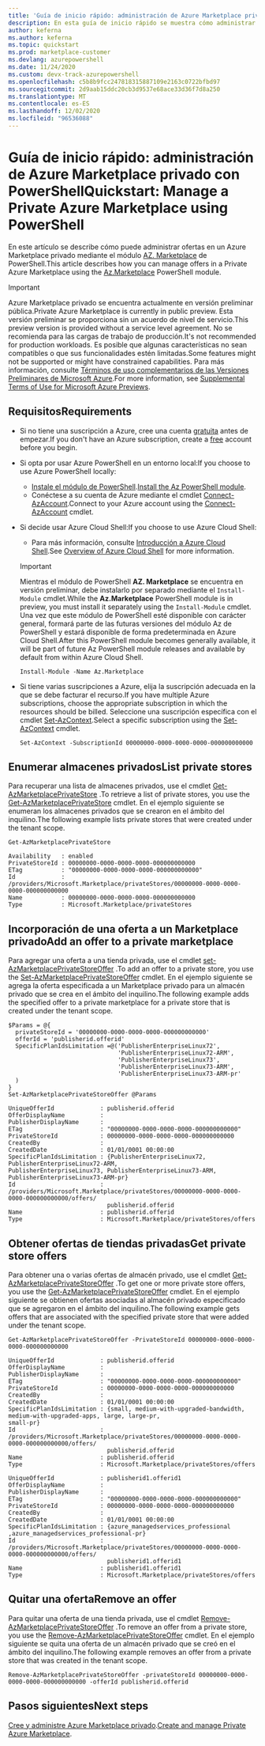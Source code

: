 ```yaml
---
title: 'Guía de inicio rápido: administración de Azure Marketplace privado con PowerShell'
description: En esta guía de inicio rápido se muestra cómo administrar ofertas en un Azure Marketplace privado mediante Azure PowerShell.
author: keferna
ms.author: keferna
ms.topic: quickstart
ms.prod: marketplace-customer
ms.devlang: azurepowershell
ms.date: 11/24/2020
ms.custom: devx-track-azurepowershell
ms.openlocfilehash: c5b8b9fcc247818315887109e2163c0722bfbd97
ms.sourcegitcommit: 2d9aab15ddc20cb3d9537e68ace33d36f7d8a250
ms.translationtype: MT
ms.contentlocale: es-ES
ms.lasthandoff: 12/02/2020
ms.locfileid: "96536088"
---
```

# <a name="quickstart-manage-a-private-azure-marketplace-using-powershell"></a><span data-ttu-id="29971-103">Guía de inicio rápido: administración de Azure Marketplace privado con PowerShell</span><span class="sxs-lookup"><span data-stu-id="29971-103">Quickstart: Manage a Private Azure Marketplace using PowerShell</span></span>

<span data-ttu-id="29971-104">En este artículo se describe cómo puede administrar ofertas en un Azure Marketplace privado mediante el módulo [AZ. Marketplace](/powershell/module/az.marketplace) de PowerShell.</span><span class="sxs-lookup"><span data-stu-id="29971-104">This article describes how you can manage offers in a Private Azure Marketplace using the [Az.Marketplace](/powershell/module/az.marketplace) PowerShell module.</span></span>

> [!IMPORTANT]
> <span data-ttu-id="29971-105">Azure Marketplace privado se encuentra actualmente en versión preliminar pública.</span><span class="sxs-lookup"><span data-stu-id="29971-105">Private Azure Marketplace is currently in public preview.</span></span> <span data-ttu-id="29971-106">Esta versión preliminar se proporciona sin un acuerdo de nivel de servicio.</span><span class="sxs-lookup"><span data-stu-id="29971-106">This preview version is provided without a service level agreement.</span></span> <span data-ttu-id="29971-107">No se recomienda para las cargas de trabajo de producción.</span><span class="sxs-lookup"><span data-stu-id="29971-107">It's not recommended for production workloads.</span></span> <span data-ttu-id="29971-108">Es posible que algunas características no sean compatibles o que sus funcionalidades estén limitadas.</span><span class="sxs-lookup"><span data-stu-id="29971-108">Some features might not be supported or might have constrained capabilities.</span></span> <span data-ttu-id="29971-109">Para más información, consulte [Términos de uso complementarios de las Versiones Preliminares de Microsoft Azure](https://azure.microsoft.com/support/legal/preview-supplemental-terms/).</span><span class="sxs-lookup"><span data-stu-id="29971-109">For more information, see [Supplemental Terms of Use for Microsoft Azure Previews](https://azure.microsoft.com/support/legal/preview-supplemental-terms/).</span></span>

## <a name="requirements"></a><span data-ttu-id="29971-110">Requisitos</span><span class="sxs-lookup"><span data-stu-id="29971-110">Requirements</span></span>

* <span data-ttu-id="29971-111">Si no tiene una suscripción a Azure, cree una cuenta [gratuita](https://azure.microsoft.com/free/) antes de empezar.</span><span class="sxs-lookup"><span data-stu-id="29971-111">If you don't have an Azure subscription, create a [free](https://azure.microsoft.com/free/) account before you begin.</span></span>

* <span data-ttu-id="29971-112">Si opta por usar Azure PowerShell en un entorno local:</span><span class="sxs-lookup"><span data-stu-id="29971-112">If you choose to use Azure PowerShell locally:</span></span>
  * <span data-ttu-id="29971-113">[Instale el módulo de PowerShell](/powershell/azure/install-az-ps).</span><span class="sxs-lookup"><span data-stu-id="29971-113">[Install the Az PowerShell module](/powershell/azure/install-az-ps).</span></span>
  * <span data-ttu-id="29971-114">Conéctese a su cuenta de Azure mediante el cmdlet [Connect-AzAccount](/powershell/module/az.accounts/connect-azaccount).</span><span class="sxs-lookup"><span data-stu-id="29971-114">Connect to your Azure account using the [Connect-AzAccount](/powershell/module/az.accounts/connect-azaccount) cmdlet.</span></span>
* <span data-ttu-id="29971-115">Si decide usar Azure Cloud Shell:</span><span class="sxs-lookup"><span data-stu-id="29971-115">If you choose to use Azure Cloud Shell:</span></span>
  * <span data-ttu-id="29971-116">Para más información, consulte [Introducción a Azure Cloud Shell](https://docs.microsoft.com/azure/cloud-shell/overview).</span><span class="sxs-lookup"><span data-stu-id="29971-116">See [Overview of Azure Cloud Shell](https://docs.microsoft.com/azure/cloud-shell/overview) for more information.</span></span>

  > [!IMPORTANT]
  > <span data-ttu-id="29971-117">Mientras el módulo de PowerShell **AZ. Marketplace** se encuentra en versión preliminar, debe instalarlo por separado mediante el `Install-Module` cmdlet.</span><span class="sxs-lookup"><span data-stu-id="29971-117">While the **Az.Marketplace** PowerShell module is in preview, you must install it separately using the `Install-Module` cmdlet.</span></span> <span data-ttu-id="29971-118">Una vez que este módulo de PowerShell esté disponible con carácter general, formará parte de las futuras versiones del módulo Az de PowerShell y estará disponible de forma predeterminada en Azure Cloud Shell.</span><span class="sxs-lookup"><span data-stu-id="29971-118">After this PowerShell module becomes generally available, it will be part of future Az PowerShell module releases and available by default from within Azure Cloud Shell.</span></span>

  ```azurepowershell-interactive
  Install-Module -Name Az.Marketplace
  ```

* <span data-ttu-id="29971-119">Si tiene varias suscripciones a Azure, elija la suscripción adecuada en la que se debe facturar el recurso.</span><span class="sxs-lookup"><span data-stu-id="29971-119">If you have multiple Azure subscriptions, choose the appropriate subscription in which the resources should be billed.</span></span> <span data-ttu-id="29971-120">Seleccione una suscripción específica con el cmdlet [Set-AzContext](/powershell/module/az.accounts/set-azcontext).</span><span class="sxs-lookup"><span data-stu-id="29971-120">Select a specific subscription using the [Set-AzContext](/powershell/module/az.accounts/set-azcontext) cmdlet.</span></span>

  ```azurepowershell-interactive
  Set-AzContext -SubscriptionId 00000000-0000-0000-0000-000000000000
  ```

## <a name="list-private-stores"></a><span data-ttu-id="29971-121">Enumerar almacenes privados</span><span class="sxs-lookup"><span data-stu-id="29971-121">List private stores</span></span>

<span data-ttu-id="29971-122">Para recuperar una lista de almacenes privados, use el cmdlet [Get-AzMarketplacePrivateStore](/powershell/module/az.marketplace/get-azmarketplaceprivatestore) .</span><span class="sxs-lookup"><span data-stu-id="29971-122">To retrieve a list of private stores, you use the [Get-AzMarketplacePrivateStore](/powershell/module/az.marketplace/get-azmarketplaceprivatestore) cmdlet.</span></span> <span data-ttu-id="29971-123">En el ejemplo siguiente se enumeran los almacenes privados que se crearon en el ámbito del inquilino.</span><span class="sxs-lookup"><span data-stu-id="29971-123">The following example lists private stores that were created under the tenant scope.</span></span>

```azurepowershell-interactive
Get-AzMarketplacePrivateStore
```

```Output
Availability   : enabled
PrivateStoreId : 00000000-0000-0000-0000-000000000000
ETag           : "00000000-0000-0000-0000-000000000000"
Id             : /providers/Microsoft.Marketplace/privateStores/00000000-0000-0000-0000-000000000000
Name           : 00000000-0000-0000-0000-000000000000
Type           : Microsoft.Marketplace/privateStores
```

## <a name="add-an-offer-to-a-private-marketplace"></a><span data-ttu-id="29971-124">Incorporación de una oferta a un Marketplace privado</span><span class="sxs-lookup"><span data-stu-id="29971-124">Add an offer to a private marketplace</span></span>

<span data-ttu-id="29971-125">Para agregar una oferta a una tienda privada, use el cmdlet [set-AzMarketplacePrivateStoreOffer](/powershell/module/az.marketplace/set-azmarketplaceprivatestoreoffer) .</span><span class="sxs-lookup"><span data-stu-id="29971-125">To add an offer to a private store, you use the [Set-AzMarketplacePrivateStoreOffer](/powershell/module/az.marketplace/set-azmarketplaceprivatestoreoffer) cmdlet.</span></span> <span data-ttu-id="29971-126">En el ejemplo siguiente se agrega la oferta especificada a un Marketplace privado para un almacén privado que se crea en el ámbito del inquilino.</span><span class="sxs-lookup"><span data-stu-id="29971-126">The following example adds the specified offer to a private marketplace for a private store that is created under the tenant scope.</span></span>

```azurepowershell-interactive
$Params = @{
  privateStoreId = '00000000-0000-0000-0000-000000000000'
  offerId = 'publisherid.offerid'
  SpecificPlanIdsLimitation =@('PublisherEnterpriseLinux72',
                               'PublisherEnterpriseLinux72-ARM',
                               'PublisherEnterpriseLinux73',
                               'PublisherEnterpriseLinux73-ARM',
                               'PublisherEnterpriseLinux73-ARM-pr'
  )
}
Set-AzMarketplacePrivateStoreOffer @Params
```

```Output
UniqueOfferId             : publisherid.offerid
OfferDisplayName          :
PublisherDisplayName      :
ETag                      : "00000000-0000-0000-0000-000000000000"
PrivateStoreId            : 00000000-0000-0000-0000-000000000000
CreatedBy                 :
CreatedDate               : 01/01/0001 00:00:00
SpecificPlanIdsLimitation : {PublisherEnterpriseLinux72, PublisherEnterpriseLinux72-ARM,
PublisherEnterpriseLinux73, PublisherEnterpriseLinux73-ARM, PublisherEnterpriseLinux73-ARM-pr}
Id                        :
/providers/Microsoft.Marketplace/privateStores/00000000-0000-0000-0000-000000000000/offers/
                            publisherid.offerid
Name                      : publisherid.offerid
Type                      : Microsoft.Marketplace/privateStores/offers
```

## <a name="get-private-store-offers"></a><span data-ttu-id="29971-127">Obtener ofertas de tiendas privadas</span><span class="sxs-lookup"><span data-stu-id="29971-127">Get private store offers</span></span>

<span data-ttu-id="29971-128">Para obtener una o varias ofertas de almacén privado, use el cmdlet [Get-AzMarketplacePrivateStoreOffer](/powershell/module/az.marketplace/get-azmarketplaceprivatestoreoffer) .</span><span class="sxs-lookup"><span data-stu-id="29971-128">To get one or more private store offers, you use the [Get-AzMarketplacePrivateStoreOffer](/powershell/module/az.marketplace/get-azmarketplaceprivatestoreoffer) cmdlet.</span></span> <span data-ttu-id="29971-129">En el ejemplo siguiente se obtienen ofertas asociadas al almacén privado especificado que se agregaron en el ámbito del inquilino.</span><span class="sxs-lookup"><span data-stu-id="29971-129">The following example gets offers that are associated with the specified private store that were added under the tenant scope.</span></span>

```azurepowershell-interactive
Get-AzMarketplacePrivateStoreOffer -PrivateStoreId 00000000-0000-0000-0000-000000000000
```

```Output
UniqueOfferId             : publisherid.offerid
OfferDisplayName          :
PublisherDisplayName      :
ETag                      : "00000000-0000-0000-0000-000000000000"
PrivateStoreId            : 00000000-0000-0000-0000-000000000000
CreatedBy                 :
CreatedDate               : 01/01/0001 00:00:00
SpecificPlanIdsLimitation : {small, medium-with-upgraded-bandwidth, medium-with-upgraded-apps, large, large-pr,
small-pr}
Id                        :
/providers/Microsoft.Marketplace/privateStores/00000000-0000-0000-0000-000000000000/offers/
                            publisherid.offerid
Name                      : publisherid.offerid
Type                      : Microsoft.Marketplace/privateStores/offers

UniqueOfferId             : publisherid1.offerid1
OfferDisplayName          :
PublisherDisplayName      :
ETag                      : "00000000-0000-0000-0000-000000000000"
PrivateStoreId            : 00000000-0000-0000-0000-000000000000
CreatedBy                 :
CreatedDate               : 01/01/0001 00:00:00
SpecificPlanIdsLimitation : {azure_managedservices_professional ,azure_managedservices_professional-pr}
Id                        :
/providers/Microsoft.Marketplace/privateStores/00000000-0000-0000-0000-000000000000/offers/
                            publisherid1.offerid1
Name                      : publisherid1.offerid1
Type                      : Microsoft.Marketplace/privateStores/offers
```

## <a name="remove-an-offer"></a><span data-ttu-id="29971-130">Quitar una oferta</span><span class="sxs-lookup"><span data-stu-id="29971-130">Remove an offer</span></span>

<span data-ttu-id="29971-131">Para quitar una oferta de una tienda privada, use el cmdlet [Remove-AzMarketplacePrivateStoreOffer](/powershell/module/az.marketplace/remove-azmarketplaceprivatestoreoffer) .</span><span class="sxs-lookup"><span data-stu-id="29971-131">To remove an offer from a private store, you use the [Remove-AzMarketplacePrivateStoreOffer](/powershell/module/az.marketplace/remove-azmarketplaceprivatestoreoffer) cmdlet.</span></span> <span data-ttu-id="29971-132">En el ejemplo siguiente se quita una oferta de un almacén privado que se creó en el ámbito del inquilino.</span><span class="sxs-lookup"><span data-stu-id="29971-132">The following example removes an offer from a private store that was created in the tenant scope.</span></span>

```azurepowershell-interactive
Remove-AzMarketplacePrivateStoreOffer -privateStoreId 00000000-0000-0000-0000-000000000000 -offerId publisherid.offerid
```

## <a name="next-steps"></a><span data-ttu-id="29971-133">Pasos siguientes</span><span class="sxs-lookup"><span data-stu-id="29971-133">Next steps</span></span>

<span data-ttu-id="29971-134">[Cree y administre Azure Marketplace privado](create-manage-private-azure-marketplace.md).</span><span class="sxs-lookup"><span data-stu-id="29971-134">[Create and manage Private Azure Marketplace](create-manage-private-azure-marketplace.md).</span></span>
